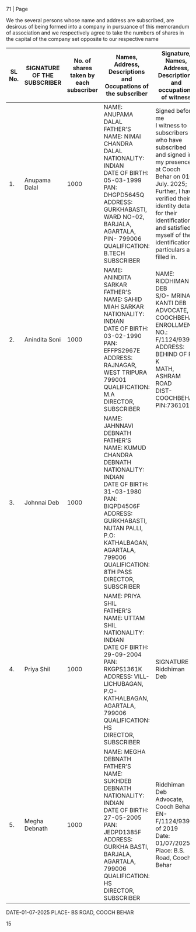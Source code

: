 71 | Page

We the several persons whose name and address are subscribed, are desirous of being formed into a company in pursuance of this memorandum of association and we respectively agree to take the numbers of shares in the capital of the company set opposite to our respective name

<table><thead><tr><th>SL No.</th><th>SIGNATURE OF THE SUBSCRIBER</th><th>No. of shares taken by each subscriber</th><th>Names, Address, Descriptions and Occupations of the subscriber</th><th>Signature, Names, Address, Descriptions and occupations of witness</th></tr></thead><tbody><tr><td>1.</td><td>Anupama Dalal</td><td>1000</td><td>NAME: ANUPAMA DALAL<br>FATHER'S NAME: NIMAI CHANDRA DALAL<br>NATIONALITY: INDIAN<br>DATE OF BIRTH: 05-03-1999<br>PAN: DHGPD5645Q<br>ADDRESS: GURKHABASTI, WARD NO-02, BARJALA, AGARTALA, PIN- 799006<br>QUALIFICATION: B.TECH<br>SUBSCRIBER</td><td>Signed before me<br>I witness to subscribers who have subscribed and signed in my presence at Cooch Behar on 01st July. 2025; Further, I have verified their identity details for their identification and satisfied myself of their identification particulars as filled in.</td></tr><tr><td>2.</td><td>Anindita Soni</td><td>1000</td><td>NAME: ANINDITA SARKAR<br>FATHER'S NAME: SAHID MIAH SARKAR<br>NATIONALITY: INDIAN<br>DATE OF BIRTH: 03-02-1990<br>PAN: EFFPS2967E<br>ADDRESS: RAJNAGAR, WEST TRIPURA<br>799001<br>QUALIFICATION: M.A<br>DIRECTOR, SUBSCRIBER</td><td>NAME: RIDDHIMAN DEB<br>S/O- MRINAL KANTI DEB<br>ADVOCATE, COOCHBEHAR<br>ENROLLMENT NO.: F/1124/939<br>ADDRESS: BEHIND OF R K<br>MATH, ASHRAM ROAD<br>DIST- COOCHBEHAR<br>PIN:736101</td></tr><tr><td>3.</td><td>Johnnai Deb</td><td>1000</td><td>NAME: JAHNNAVI DEBNATH<br>FATHER'S NAME: KUMUD CHANDRA<br>DEBNATH<br>NATIONALITY: INDIAN<br>DATE OF BIRTH: 31-03-1980<br>PAN: BIQPD4506F<br>ADDRESS: GURKHABASTI, NUTAN PALLI, P.O: KATHALBAGAN, AGARTALA, 799006<br>QUALIFICATION: 8TH PASS<br>DIRECTOR, SUBSCRIBER</td><td></td></tr><tr><td>4.</td><td>Priya Shil</td><td>1000</td><td>NAME: PRIYA SHIL<br>FATHER'S NAME: UTTAM SHIL<br>NATIONALITY: INDIAN<br>DATE OF BIRTH: 29-09-2004<br>PAN: RKGPS1361K<br>ADDRESS: VILL-LICHUBAGAN, P.O- KATHALBAGAN, AGARTALA, 799006<br>QUALIFICATION: HS<br>DIRECTOR, SUBSCRIBER</td><td>SIGNATURE<br>Riddhiman Deb</td></tr><tr><td>5.</td><td>Megha Debnath</td><td>1000</td><td>NAME: MEGHA DEBNATH<br>FATHER'S NAME: SUKHDEB DEBNATH<br>NATIONALITY: INDIAN<br>DATE OF BIRTH: 27-05-2005<br>PAN: JEDPD1385F<br>ADDRESS: GURKHA BASTI, BARJALA, AGARTALA, 799006<br>QUALIFICATION: HS<br>DIRECTOR, SUBSCRIBER</td><td>Riddhiman Deb<br>Advocate, Cooch Behar<br>EN- F/1124/939 of 2019<br>Date: 01/07/2025<br>Place: B.S. Road, Cooch Behar</td></tr></tbody></table>

DATE-01-07-2025
PLACE- BS ROAD, COOCH BEHAR

15